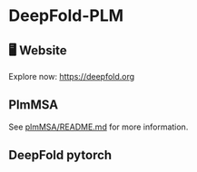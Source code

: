 # DeepFold-PLM
## 🖥️ Website
Explore now: https://deepfold.org

## PlmMSA

See [plmMSA/README.md](plmMSA/README.md) for more information.

## DeepFold pytorch



